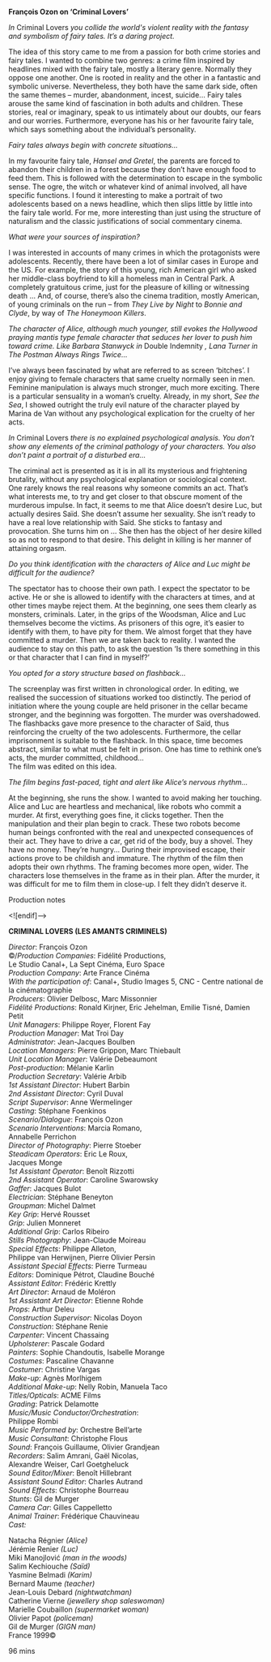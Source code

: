 

**François Ozon on ‘Criminal Lovers’**

_In_ Criminal Lovers _you collide the_ _world's violent reality with the fantasy and symbolism of fairy tales. It’s a daring project._

The idea of this story came to me from a passion for both crime stories and fairy tales. I wanted to combine two genres: a crime film inspired by headlines mixed with the fairy tale, mostly a literary genre. Normally they oppose one another. One is rooted in reality and the other in a fantastic and symbolic universe. Nevertheless, they both have the same dark side, often the same themes – murder, abandonment, incest, suicide... Fairy tales arouse the same kind of fascination in both adults and children. These stories, real or imaginary, speak to us intimately about our doubts, our fears and our worries. Furthermore, everyone has his or her favourite fairy tale, which says something about the individual’s personality.

_Fairy tales always begin with concrete situations..._

In my favourite fairy tale, _Hansel and Gretel_, the parents are forced to abandon their children in a forest because they don’t have enough food to feed them. This is followed with the determination to escape in the symbolic sense.  The ogre, the witch or whatever kind of animal involved, all have specific functions. I found it interesting to make a portrait of two adolescents based on a news headline, which then slips little by little into the fairy tale world. For me, more interesting than just using the structure of naturalism and the classic justifications of social commentary cinema.

_What were your sources of inspiration?_

I was interested in accounts of many crimes in which the protagonists were adolescents. Recently, there have been a lot of similar cases in Europe and the US. For example, the story of this young, rich American girl who asked her middle-class boyfriend to kill a homeless man in Central Park. A completely gratuitous crime, just for the pleasure of killing or witnessing death ... And, of course, there’s also the cinema tradition, mostly American, of young criminals on the run – from _They Live by Night_ to _Bonnie and Clyde_, by way of  _The Honeymoon Killers_.

_The character of Alice, although much younger, still evokes the Hollywood praying mantis type female character that seduces her lover to push him toward crime. Like Barbara Stanwyck in_ Double Indemnity _, Lana Turner in  _The Postman Always Rings Twice_..._

I’ve always been fascinated by what are referred to as screen ‘bitches’. I enjoy giving to female characters that same cruelty normally seen in men. Feminine manipulation is always much stronger, much more exciting. There is a particular sensuality in a woman’s cruelty. Already, in my short, _See the Sea_, I showed outright the truly evil nature of the character played by Marina de Van without any psychological explication for the cruelty of her acts.

_In_ Criminal Lovers _there is no explained psychological analysis. You don’t show any elements of the criminal pathology of your characters. You also don’t paint a portrait of a disturbed era..._

The criminal act is presented as it is in all its mysterious and frightening brutality, without any psychological explanation or sociological context.  
One rarely knows the real reasons why someone commits an act. That’s what interests me, to try and get closer to that obscure moment of the murderous impulse. In fact, it seems to me that Alice doesn’t desire Luc, but actually desires Saïd. She doesn’t assume her sexuality. She isn’t ready to have a real love relationship with Saïd. She sticks to fantasy and provocation. She turns him on ... She then has the object of her desire killed so as not to respond to that desire. This delight in killing is her manner of attaining orgasm.

_Do you think identification with the characters of Alice and Luc might be difficult for the audience?_

The spectator has to choose their own path. I expect the spectator to be active. He or she is allowed to identify with the characters at times, and at other times maybe reject them. At the beginning, one sees them clearly as monsters, criminals. Later, in the grips of the Woodsman, Alice and Luc themselves become the victims. As prisoners of this ogre, it’s easier to identify with them, to have pity for them. We almost forget that they have committed a murder. Then we are taken back to reality. I wanted the audience to stay on this path, to ask the question ‘Is there something in this or that character that I can find in myself?’

_You opted for a story structure based on flashback..._

The screenplay was first written in chronological order. In editing, we realised the succession of situations worked too distinctly. The period of initiation where the young couple are held prisoner in the cellar became stronger, and the beginning was forgotten. The murder was overshadowed. The flashbacks gave more presence to the character of Saïd, thus reinforcing the cruelty of the two adolescents. Furthermore, the cellar imprisonment is suitable to the flashback. In this space, time becomes abstract, similar to what must be felt in prison. One has time to rethink one’s acts, the murder committed, childhood...  
The film was edited on this idea.

_The film begins fast-paced, tight and alert like Alice’s nervous rhythm..._

At the beginning, she runs the show. I wanted to avoid making her touching. Alice and Luc are heartless and mechanical, like robots who commit a murder. At first, everything goes fine, it clicks together. Then the manipulation and their plan begin to crack. These two robots become human beings confronted with the real and unexpected consequences of their act. They have to drive a car, get rid of the body, buy a shovel. They have no money. They’re hungry... During their improvised escape, their actions prove to be childish and immature. The rhythm of the film then adopts their own rhythms. The framing becomes more open, wider. The characters lose themselves in the frame as in their plan. After the murder, it was difficult for me to film them in close-up. I felt they didn’t deserve it.

Production notes

<![endif]-->

**CRIMINAL LOVERS (LES AMANTS CRIMINELS)**

_Director_: François Ozon  
©/_Production Companies_: Fidélité Productions,  
Le Studio Canal+, La Sept Cinéma, Euro Space  
_Production Company_: Arte France Cinéma  
_With the participation of_: Canal+, Studio Images 5, CNC - Centre national de la cinématographie  
_Producers_: Olivier Delbosc, Marc Missonnier  
_Fidélité Productions_: Ronald Kirjner, Eric Jehelman, Emilie Tisné, Damien Petit  
_Unit Managers_: Philippe Royer, Florent Fay  
_Production Manager_: Mat Troi Day  
_Administrator_: Jean-Jacques Boulben  
_Location Managers_: Pierre Grippon, Marc Thiebault  
_Unit Location Manager_: Valérie Debeaumont  
_Post-production_: Mélanie Karlin  
_Production Secretary_: Valérie Arbib  
_1st Assistant Director_: Hubert Barbin  
_2nd Assistant Director_: Cyril Duval  
_Script Supervisor_: Anne Wermelinger  
_Casting_: Stéphane Foenkinos  
_Scenario/Dialogue_: François Ozon  
_Scenario Interventions_: Marcia Romano,  
Annabelle Perrichon  
_Director of Photography_: Pierre Stoeber  
_Steadicam Operators_: Eric Le Roux,  
Jacques Monge  
_1st Assistant Operator_: Benoît Rizzotti  
_2nd Assistant Operator_: Caroline Swarowsky  
_Gaffer_: Jacques Bulot  
_Electrician_: Stéphane Beneyton  
_Groupman_: Michel Dalmet  
_Key Grip_: Hervé Rousset  
_Grip_: Julien Monneret  
_Additional Grip_: Carlos Ribeiro  
_Stills Photography_: Jean-Claude Moireau  
_Special Effects_: Philippe Alleton,  
Philippe van Herwijnen, Pierre Olivier Persin  
_Assistant Special Effects_: Pierre Turmeau  
_Editors_: Dominique Pétrot, Claudine Bouché  
_Assistant Editor_: Frédéric Krettly  
_Art Director_: Arnaud de Moléron  
_1st Assistant Art Director_: Etienne Rohde  
_Props_: Arthur Deleu  
_Construction Supervisor_: Nicolas Doyon  
_Construction_: Stéphane Renie  
_Carpenter_: Vincent Chassaing  
_Upholsterer_: Pascale Godard  
_Painters_: Sophie Chandoutis, Isabelle Morange  
_Costumes_: Pascaline Chavanne  
_Costumer_: Christine Vargas  
_Make-up_: Agnès Morlhigem  
_Additional Make-up_: Nelly Robin, Manuela Taco  
_Titles/Opticals_: ACME Films  
_Grading_: Patrick Delamotte  
_Music/Music Conductor/Orchestration_:  
Philippe Rombi  
_Music Performed by_: Orchestre Bell’arte  
_Music Consultant_: Christophe Flous  
_Sound_: François Guillaume, Olivier Grandjean  
_Recorders_: Salim Amrani, Gaël Nicolas,  
Alexandre Weiser, Carl Goetgheluck  
_Sound Editor/Mixer_: Benoît Hillebrant  
_Assistant Sound Editor_: Charles Autrand  
_Sound Effects_: Christophe Bourreau  
_Stunts_: Gil de Murger  
_Camera Car_: Gilles Cappelletto  
_Animal Trainer_: Frédérique Chauvineau  
_Cast:_

Natacha Régnier _(Alice)_  
Jérémie Renier _(Luc)_  
Miki Manojlović _(man in the woods)_  
Salim Kechiouche _(Saïd)_  
Yasmine Belmadi _(Karim)_  
Bernard Maume _(teacher)_  
Jean-Louis Debard _(nightwatchman)_  
Catherine Vierne _(jewellery shop saleswoman)_  
Marielle Coubaillon _(supermarket woman)_  
Olivier Papot _(policeman)_  
Gil de Murger _(GIGN man)_  
France 1999©

96 mins
<!--stackedit_data:
eyJoaXN0b3J5IjpbLTE2MzEyMTE2OTldfQ==
-->